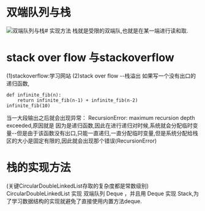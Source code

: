 # 双端队列与栈
![双端队列与栈](https://blog-1-1256491104.cos.ap-chengdu.myqcloud.com/20190803193104.png)# 实现方法
栈就是受限的双端队,也就是在某一端进行读和取.

# stack over flow 与stackoverflow
(1)stackoverflow:学习网站
(2)stack over flow --栈溢出
如果写一个没有出口的递归函数,
```
def infinite_fib(n):
    return infinite_fib(n-1) + infinite_fib(n-2)
infinite_fib(10)
```
当一大段输出之后就会出现异常： RecursionError: maximum recursion depth exceeded,原因就是
  因为是递归函数,因此在进行递归对时候,系统就会分配临时变量--但是由于该函数没有出口,只能一直递归,一直分配临时变量,但是系统分配给栈区的大小是固定有限的,因此就会出现那个错误(RecursionError)

# 栈的实现方法
(关键CircularDoubleLinkedList存取的复杂度都是常数级别)
CircularDoubleLinkedList 实现 双端队列 Deque ，并且用 Deque 实现 Stack,为了学习数据结构的实现就避免了直接使用内置方法deque.